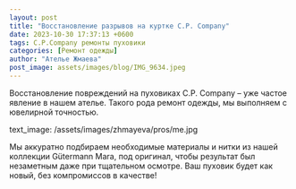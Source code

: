 ```yaml
---
layout: post
title: "Восстановление разрывов на куртке C.P. Company"
date: 2023-10-30 17:37:13 +0600
tags: C.P.Company ремонты пуховики
categories: [Ремонт одежды]
author: "Ателье Жмаева"
post_image: assets/images/blog/IMG_9634.jpeg
---
```



Восстановление повреждений на пуховиках C.P. Company – уже частое явление в нашем ателье. Такого рода ремонт одежды, мы выполняем с ювелирной точностью.

text_image: /assets/images/zhmayeva/pros/me.jpg

Мы аккуратно подбираем необходимые материалы и нитки из нашей коллекции Gütermann Mara, под оригинал, чтобы результат был незаметным даже при тщательном осмотре. Ваш пуховик будет как новый, без компромиссов в качестве!
